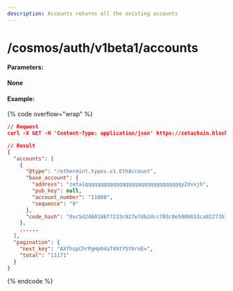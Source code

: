 ```yaml
---
description: Accounts returns all the existing accounts
---
```


# /cosmos/auth/v1beta1/accounts

#### **Parameters:**

**None**

#### Example:

{% code overflow="wrap" %}
```json
// Request
curl -X GET -H 'Content-Type: application/json' https://zetachain.blockpi.network/lcd/v1/<your-api-key>/cosmos/auth/v1beta1/accounts

// Result
{
  "accounts": [
    {
      "@type": "/ethermint.types.v1.EthAccount",
      "base_account": {
        "address": "zeta1qqqqqqqqqqqqqqqqqqqqqqqqqqqqqqqy2dvvjh",
        "pub_key": null,
        "account_number": "11088",
        "sequence": "0"
      },
      "code_hash": "0xc5d2460186f7233c927e7db2dcc703c0e500b653ca82273b7bfad8045d85a470"
    },
    ......
  ],
  "pagination": {
    "next_key": "AXfhspChrPgHp04aT49tY5YbroE=",
    "total": "11171"
  }
}
```
{% endcode %}
